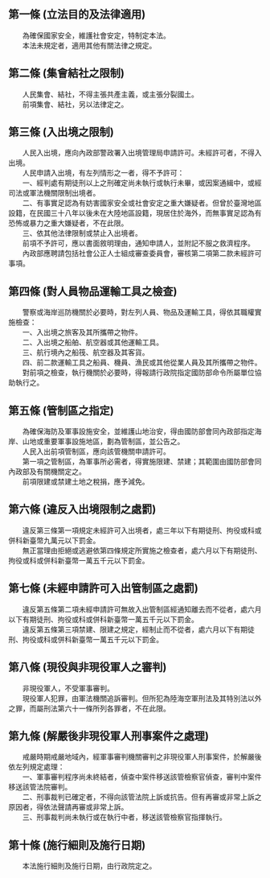 第一條 (立法目的及法律適用)
---------------------------
　　為確保國家安全，維護社會安定，特制定本法。  
　　本法未規定者，適用其他有關法律之規定。  


第二條 (集會結社之限制)
-----------------------
　　人民集會、結社，不得主張共產主義，或主張分裂國土。  
　　前項集會、結社，另以法律定之。  


第三條 (入出境之限制)
---------------------
　　人民入出境，應向內政部警政署入出境管理局申請許可。未經許可者，不得入出境。  
　　人民申請入出境，有左列情形之一者，得不予許可：  
　　一、經判處有期徒刑以上之刑確定尚未執行或執行未畢，或因案通緝中，或經司法或軍法機關限制出境者。  
　　二、有事實足認為有妨害國家安全或社會安定之重大嫌疑者。但曾於臺灣地區設籍，在民國三十八年以後未在大陸地區設籍，現居住於海外，而無事實足認為有恐怖或暴力之重大嫌疑者，不在此限。  
　　三、依其他法律限制或禁止入出境者。  
　　前項不予許可，應以書面敘明理由，通知申請人，並附記不服之救濟程序。  
　　內政部應聘請包括社會公正人士組成審查委員會，審核第二項第二款未經許可事項。  


第四條 (對人員物品運輸工具之檢查)
---------------------------------
　　警察或海岸巡防機關於必要時，對左列人員、物品及運輸工具，得依其職權實施檢查：  
　　一、入出境之旅客及其所攜帶之物件。  
　　二、入出境之船舶、航空器或其他運輸工具。  
　　三、航行境內之船筏、航空器及其客貨。  
　　四、前二款運輸工具之船員、機員、漁民或其他從業人員及其所攜帶之物件。  
　　對前項之檢查，執行機關於必要時，得報請行政院指定國防部命令所屬單位協助執行之。  


第五條 (管制區之指定)
---------------------
　　為確保海防及軍事設施安全，並維護山地治安，得由國防部會同內政部指定海岸、山地或重要軍事設施地區，劃為管制區，並公告之。  
　　人民入出前項管制區，應向該管機關申請許可。  
　　第一項之管制區，為軍事所必需者，得實施限建、禁建；其範圍由國防部會同內政部及有關機關定之。  
　　前項限建或禁建土地之稅捐，應予減免。  


第六條 (違反入出境限制之處罰)
-----------------------------
　　違反第三條第一項規定未經許可入出境者，處三年以下有期徒刑、拘役或科或併科新臺幣九萬元以下罰金。  
　　無正當理由拒絕或逃避依第四條規定所實施之檢查者，處六月以下有期徒刑、拘役或科或併科新臺幣一萬五千元以下罰金。  


第七條 (未經申請許可入出管制區之處罰)
-------------------------------------
　　違反第五條第二項未經申請許可無故入出管制區經通知離去而不從者，處六月以下有期徒刑、拘役或科或併科新臺幣一萬五千元以下罰金。  
　　違反第五條第三項禁建、限建之規定，經制止而不從者，處六月以下有期徒刑、拘役或科或併科新臺幣一萬五千元以下罰金。  


第八條 (現役與非現役軍人之審判)
-------------------------------
　　非現役軍人，不受軍事審判。  
　　現役軍人犯罪，由軍法機關追訴審判。但所犯為陸海空軍刑法及其特別法以外之罪，而屬刑法第六十一條所列各罪者，不在此限。  


第九條 (解嚴後非現役軍人刑事案件之處理)
---------------------------------------
　　戒嚴時期戒嚴地域內，經軍事審判機關審判之非現役軍人刑事案件，於解嚴後依左列規定處理：  
　　一、軍事審判程序尚未終結者，偵查中案件移送該管檢察官偵查，審判中案件移送該管法院審判。  
　　二、刑事裁判已確定者，不得向該管法院上訴或抗告。但有再審或非常上訴之原因者，得依法聲請再審或非常上訴。  
　　三、刑事裁判尚未執行或在執行中者，移送該管檢察官指揮執行。  


第十條 (施行細則及施行日期)
---------------------------
　　本法施行細則及施行日期，由行政院定之。